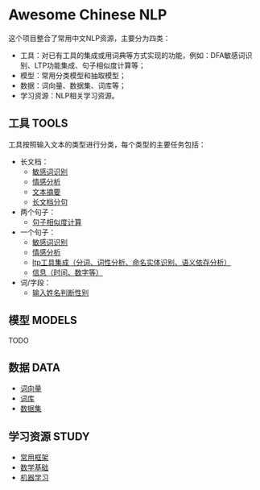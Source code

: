 # Awesome Chinese NLP

这个项目整合了常用中文NLP资源，主要分为四类：
* 工具：对已有工具的集成或用词典等方式实现的功能，例如：DFA敏感词识别、LTP功能集成、句子相似度计算等；
* 模型：常用分类模型和抽取模型；
* 数据：词向量、数据集、词库等；
* 学习资源：NLP相关学习资源。


## 工具 TOOLS

工具按照输入文本的类型进行分类，每个类型的主要任务包括：

* 长文档：
    * [敏感词识别](doc/敏感识别.md)
    * [情感分析](doc/情感分析.md)
    * [文本摘要](文本摘要.md)
    * [长文档分句](doc/文本分析工具LTP使用.md)
* 两个句子：
    * [句子相似度计算](doc/文本相似度.md)
* 一个句子：
    * [敏感词识别](doc/敏感识别.md)
    * [情感分析](doc/情感分析.md)
    * [ltp工具集成（分词、词性分析、命名实体识别、语义依存分析）](doc/文本分析工具LTP使用.md)
    * [信息（时间、数字等）](doc/信息抽取工具RecognizersText使用.md)
* 词/字段：
    * [输入姓名判断性别](doc/小工具.md)
    

## 模型 MODELS

TODO


## 数据 DATA

* [词向量](data/词向量.md)
* [词库](data/词库.md)
* [数据集](data/数据集.md)


## 学习资源 STUDY

* [常用框架](data/常用框架.md)
* [数学基础](data/数学基础.md)
* [机器学习](data/机器学习.md)
